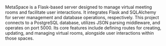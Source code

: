 MetaSpace is a Flask-based server designed to manage virtual meeting rooms and facilitate user interactions. It integrates Flask and SQLAlchemy for server management and database operations, respectively. This project connects to a PostgreSQL database, utilizes JSON parsing middleware, and operates on port 5000. Its core features include defining routes for creating, updating, and managing virtual rooms, alongside user interactions within those spaces.